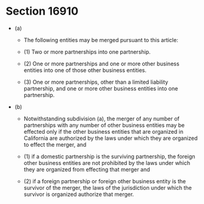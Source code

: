 # Section 16910

- (a) 

  - The following entities may be merged pursuant to this article:

  - (1) Two or more partnerships into one partnership.

  - (2) One or more partnerships and one or more other business entities into one of those other business entities.

  - (3) One or more partnerships, other than a limited liability partnership, and one or more other business entities into one partnership.

- (b) 

  - Notwithstanding subdivision (a), the merger of any number of partnerships with any number of other business entities may be effected only if the other business entities that are organized in California are authorized by the laws under which they are organized to effect the merger, and

  - (1) if a domestic partnership is the surviving partnership, the foreign other business entities are not prohibited by the laws under which they are organized from effecting that merger and

  - (2) if a foreign partnership or foreign other business entity is the survivor of the merger, the laws of the jurisdiction under which the survivor is organized authorize that merger.
